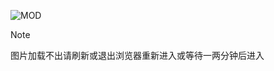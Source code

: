 ![MOD](https://github.com/wanfu1/mod/assets/174178389/f349f32d-3ff1-49cb-8d38-300456e9681d)
> [!NOTE]
> 图片加载不出请刷新或退出浏览器重新进入或等待一两分钟后进入